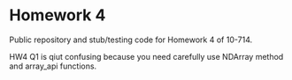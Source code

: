 # Homework 4
Public repository and stub/testing code for Homework 4 of 10-714.

HW4 Q1 is qiut confusing because you need carefully use NDArray method and array_api functions.

